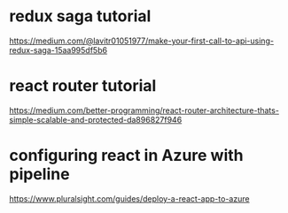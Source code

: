 
# redux saga tutorial
https://medium.com/@lavitr01051977/make-your-first-call-to-api-using-redux-saga-15aa995df5b6

# react router tutorial
https://medium.com/better-programming/react-router-architecture-thats-simple-scalable-and-protected-da896827f946

# configuring react in Azure with pipeline
https://www.pluralsight.com/guides/deploy-a-react-app-to-azure